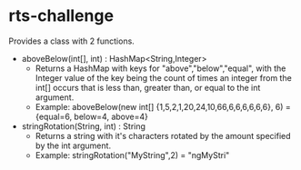 # rts-challenge
Provides a class with 2 functions. 
- aboveBelow(int[], int) : HashMap<String,Integer>
  - Returns a HashMap with keys for "above","below","equal", with the Integer value of the key being the count of times an integer from the int[] occurs that is less than, greater than, or equal to the int argument. 
  - Example: aboveBelow(new int[] {1,5,2,1,20,24,10,66,6,6,6,6,6,6}, 6) = {equal=6, below=4, above=4}
- stringRotation(String, int) : String 
  - Returns a string with it's characters rotated by the amount specified by the int argument. 
  - Example: stringRotation("MyString",2) = "ngMyStri"
